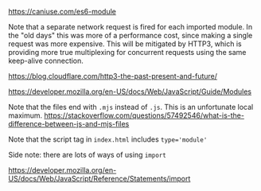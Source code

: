 https://caniuse.com/es6-module

Note that a separate network request is fired for each imported module. In the
"old days" this was more of a performance cost, since making a single request
was more expensive. This will be mitigated by HTTP3, which is providing more
true multiplexing for concurrent requests using the same keep-alive connection.

https://blog.cloudflare.com/http3-the-past-present-and-future/

https://developer.mozilla.org/en-US/docs/Web/JavaScript/Guide/Modules

Note that the files end with `.mjs` instead of `.js`. This is an unfortunate local maximum.
https://stackoverflow.com/questions/57492546/what-is-the-difference-between-js-and-mjs-files

Note that the script tag in `index.html` includes `type='module'`

Side note: there are lots of ways of using `import`

https://developer.mozilla.org/en-US/docs/Web/JavaScript/Reference/Statements/import
